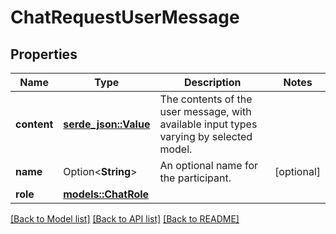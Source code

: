 # ChatRequestUserMessage

## Properties

Name | Type | Description | Notes
------------ | ------------- | ------------- | -------------
**content** | [**serde_json::Value**](.md) | The contents of the user message, with available input types varying by selected model. | 
**name** | Option<**String**> | An optional name for the participant. | [optional]
**role** | [**models::ChatRole**](ChatRole.md) |  | 

[[Back to Model list]](../README.md#documentation-for-models) [[Back to API list]](../README.md#documentation-for-api-endpoints) [[Back to README]](../README.md)


